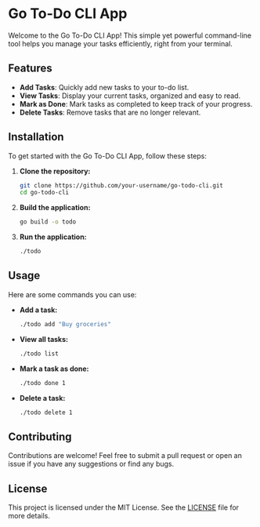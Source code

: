 # Go To-Do CLI App

Welcome to the Go To-Do CLI App! This simple yet powerful command-line tool helps you manage your tasks efficiently, right from your terminal.

## Features

- **Add Tasks**: Quickly add new tasks to your to-do list.
- **View Tasks**: Display your current tasks, organized and easy to read.
- **Mark as Done**: Mark tasks as completed to keep track of your progress.
- **Delete Tasks**: Remove tasks that are no longer relevant.

## Installation

To get started with the Go To-Do CLI App, follow these steps:

1. **Clone the repository:**

   ```bash
   git clone https://github.com/your-username/go-todo-cli.git
   cd go-todo-cli
   ```

2. **Build the application:**

   ```bash
   go build -o todo
   ```

3. **Run the application:**

   ```bash
   ./todo
   ```

## Usage

Here are some commands you can use:

- **Add a task:**

  ```bash
  ./todo add "Buy groceries"
  ```

- **View all tasks:**

  ```bash
  ./todo list
  ```

- **Mark a task as done:**

  ```bash
  ./todo done 1
  ```

- **Delete a task:**

  ```bash
  ./todo delete 1
  ```

## Contributing

Contributions are welcome! Feel free to submit a pull request or open an issue if you have any suggestions or find any bugs.

## License

This project is licensed under the MIT License. See the [LICENSE](LICENSE) file for more details.

